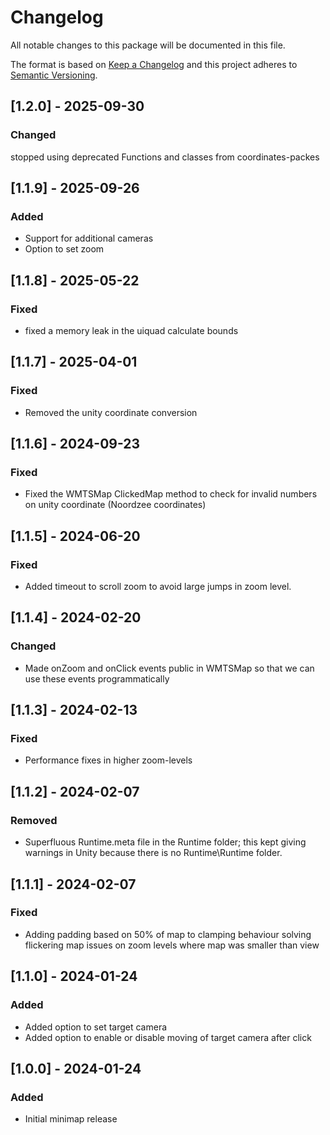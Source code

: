 # Changelog

All notable changes to this package will be documented in this file.

The format is based on [Keep a Changelog](http://keepachangelog.com/en/1.0.0/)
and this project adheres to [Semantic Versioning](http://semver.org/spec/v2.0.0.html).

## \[1.2.0] - 2025-09-30

### Changed

stopped using deprecated Functions and classes from coordinates-packes



## \[1.1.9] - 2025-09-26

### Added

* Support for additional cameras
* Option to set zoom

## \[1.1.8] - 2025-05-22

### Fixed

* fixed a memory leak in the uiquad calculate bounds

## \[1.1.7] - 2025-04-01

### Fixed

* Removed the unity coordinate conversion

## \[1.1.6] - 2024-09-23

### Fixed

* Fixed the WMTSMap ClickedMap method to check for invalid numbers on unity coordinate (Noordzee coordinates)

## \[1.1.5] - 2024-06-20

### Fixed

* Added timeout to scroll zoom to avoid large jumps in zoom level.



## \[1.1.4] - 2024-02-20

### Changed

* Made onZoom and onClick events public in WMTSMap so that we can use these events programmatically

## \[1.1.3] - 2024-02-13

### Fixed

* Performance fixes in higher zoom-levels

## \[1.1.2] - 2024-02-07

### Removed

* Superfluous Runtime.meta file in the Runtime folder; this kept giving warnings in Unity because
  there is no Runtime\\Runtime folder.

## \[1.1.1] - 2024-02-07

### Fixed

* Adding padding based on 50% of map to clamping behaviour solving flickering map issues on zoom levels where map was smaller than view

## \[1.1.0] - 2024-01-24

### Added

* Added option to set target camera
* Added option to enable or disable moving of target camera after click

## \[1.0.0] - 2024-01-24

### Added

* Initial minimap release
